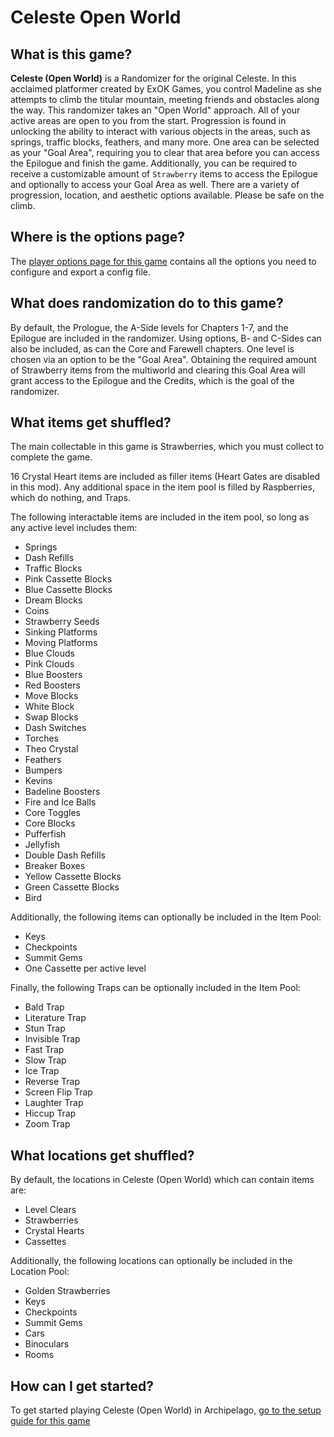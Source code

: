 # Celeste Open World

## What is this game?

**Celeste (Open World)** is a  Randomizer for the original Celeste. In this acclaimed platformer created by ExOK Games, you control Madeline as she attempts to climb the titular mountain, meeting friends and obstacles along the way.
This randomizer takes an "Open World" approach. All of your active areas are open to you from the start. Progression is found in unlocking the ability to interact with various objects in the areas, such as springs, traffic blocks, feathers, and many more. One area can be selected as your "Goal Area", requiring you to clear that area before you can access the Epilogue and finish the game. Additionally, you can be required to receive a customizable amount of `Strawberry` items to access the Epilogue and optionally to access your Goal Area as well.
There are a variety of progression, location, and aesthetic options available. Please be safe on the climb.

## Where is the options page?

The [player options page for this game](../player-options) contains all the options you need to configure and export a config file.

## What does randomization do to this game?

By default, the Prologue, the A-Side levels for Chapters 1-7, and the Epilogue are included in the randomizer. Using options, B- and C-Sides can also be included, as can the Core and Farewell chapters. One level is chosen via an option to be the "Goal Area". Obtaining the required amount of Strawberry items from the multiworld and clearing this Goal Area will grant access to the Epilogue and the Credits, which is the goal of the randomizer.

## What items get shuffled?

The main collectable in this game is Strawberries, which you must collect to complete the game.

16 Crystal Heart items are included as filler items (Heart Gates are disabled in this mod). Any additional space in the item pool is filled by Raspberries, which do nothing, and Traps.

The following interactable items are included in the item pool, so long as any active level includes them:
- Springs
- Dash Refills
- Traffic Blocks
- Pink Cassette Blocks
- Blue Cassette Blocks
- Dream Blocks
- Coins
- Strawberry Seeds
- Sinking Platforms
- Moving Platforms
- Blue Clouds
- Pink Clouds
- Blue Boosters
- Red Boosters
- Move Blocks
- White Block
- Swap Blocks
- Dash Switches
- Torches
- Theo Crystal
- Feathers
- Bumpers
- Kevins
- Badeline Boosters
- Fire and Ice Balls
- Core Toggles
- Core Blocks
- Pufferfish
- Jellyfish
- Double Dash Refills
- Breaker Boxes
- Yellow Cassette Blocks
- Green Cassette Blocks
- Bird

Additionally, the following items can optionally be included in the Item Pool:
- Keys
- Checkpoints
- Summit Gems
- One Cassette per active level

Finally, the following Traps can be optionally included in the Item Pool:
- Bald Trap
- Literature Trap
- Stun Trap
- Invisible Trap
- Fast Trap
- Slow Trap
- Ice Trap
- Reverse Trap
- Screen Flip Trap
- Laughter Trap
- Hiccup Trap
- Zoom Trap

## What locations get shuffled?

By default, the locations in Celeste (Open World) which can contain items are:
- Level Clears
- Strawberries
- Crystal Hearts
- Cassettes

Additionally, the following locations can optionally be included in the Location Pool:
- Golden Strawberries
- Keys
- Checkpoints
- Summit Gems
- Cars
- Binoculars
- Rooms

## How can I get started?

To get started playing Celeste (Open World) in Archipelago, [go to the setup guide for this game](../../../tutorial/Celeste%20(Open%20World)/setup/en)
